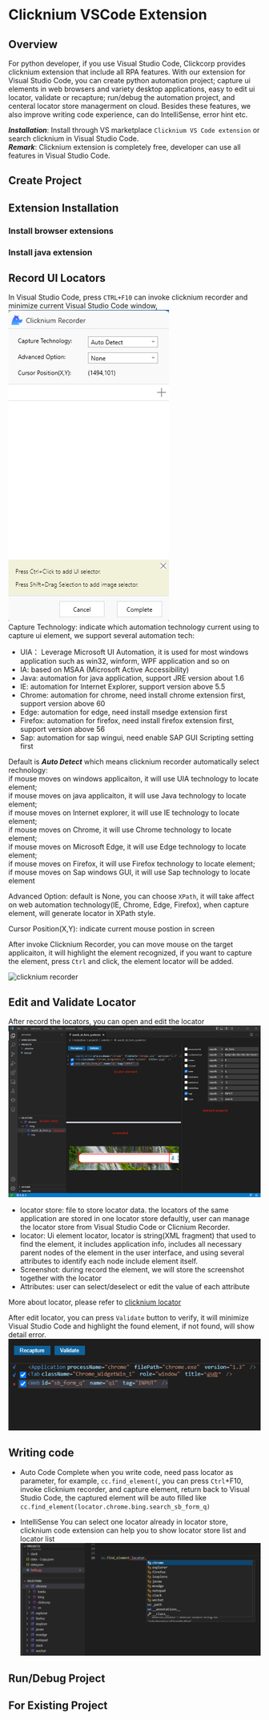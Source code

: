 # Clicknium VSCode Extension
## Overview
For python developer, if you use Visual Studio Code, Clickcorp provides clicknium extension that include all RPA features. 
With our extension for Visual Studio Code, you can create python automation project; capture ui elements in web browsers 
and variety desktop applications, easy to edit ui locator, validate or recapture; run/debug the automation project, and 
centeral locator store managerment on cloud. Besides these features, we also improve writing code experience, 
can do IntelliSense, error hint etc.

***Installation​***: Install through VS marketplace `Clicknium VS Code extension` or search clicknium in Visual Studio Code.  
***Remark***: Clicknium extension is completely free, developer can use all features in Visual Studio Code.

## Create Project

## Extension Installation
### Install browser extensions

### Install java extension

## Record UI Locators
In Visual Studio Code, press `CTRL+F10` can invoke clicknium recorder and minimize current Visual Studio Code window,  
![clicknium recorder](../img/recorder_main.png)  
Capture Technology: indicate which automation technology current using to capture ui element, we support several automation tech:
- UIA： Leverage Microsoft UI Automation, it is used for most windows application such as win32, winform, WPF application and so on
- IA: based on MSAA (Microsoft Active Accessibility)
- Java: automation for java application, support JRE version about 1.6
- IE: automation for Internet Explorer, support version above 5.5 
- Chrome: automation for chrome, need install chrome extension first, support version above 60
- Edge: automation for edge, need install msedge extension first
- Firefox: automation for firefox, need install firefox extension first, support version above 56
- Sap: automation for sap wingui, need enable SAP GUI Scripting setting first 
  
Default is ***Auto Detect*** which means clicknium recorder automatically select rechnology:  
if mouse moves on windows applicaiton, it will use UIA technology to locate element;   
if mouse moves on java applicaiton, it will use Java technology to locate element;   
if mouse moves on Internet explorer, it will use IE technology to locate element;   
if mouse moves on Chrome, it will use Chrome technology to locate element;   
if mouse moves on Microsoft Edge, it will use Edge technology to locate element;   
if mouse moves on Firefox, it will use Firefox technology to locate element;   
if mouse moves on Sap windows GUI, it will use Sap technology to locate element

Advanced Option: default is None, you can choose `XPath`, it will take affect on web automation technology(IE, Chrome, Edge, Firefox), 
when capture element, will generate locator in XPath style.

Cursor Position(X,Y): indicate current mouse postion in screen

After invoke Clicknium Recorder, you can move mouse on the target applicaiton, it will highlight the element recognized, 
if you want to capture the element, press `Ctrl` and click, the element locator will be added.

![clicknium recorder](../img/record1.gif) 

## Edit and Validate Locator
After record the locators, you can open and edit the locator  
![clicknium vscode](../img/main.png) 

- locator store: file to store locator data. the locators of the same application are stored in one locator store defaultly, user can manage the locator store from Visual Studio Code or Clicnium Recorder.
- locator: Ui element locator, locator is string(XML fragment) that used to find the element, it includes application info, includes all necessary parent nodes of the element in the user interface, and using several attributes to identify each node include element itself.
- Screenshot: during record the element, we will store the screenshot together with the locator
- Attributes: user can select/deselect or edit the value of each attribute

More about locator, please refer to [clicknium locator](./doc/automation/locator.md)

After edit locator, you can press `Validate` button to verify, it will minimize Visual Studio Code and highlight the found element, if not found, will show detail error.
![validate error](../img/validate_err.png)

## Writing code
- Auto Code Complete
when you write code, need pass locator as parameter, for example, `cc.find_element(`, you can press `Ctrl`+F10, invoke clicknium recorder, and capture element, return back to Visual Studio Code, the captured element will be auto filled like `cc.find_element(locator.chrome.bing.search_sb_form_q)`

- IntelliSense
You can select one locator already in locator store, clicknium code extension can help you to show locator store list and locator list  
![intellisense](../img/intelliSense.png)

## Run/Debug Project

## For Existing Project